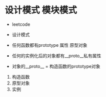 # 设计模式 模块模式
- leetcode
- 设计模式

- 任何函数都有prototype 属性 原型对象
- 任何的实例化后的对象都有__proto__私有属性
- 对象的__proto__ = 构造函数的prototype对象
1. 构造函数
2. 原型对象
3. 实例